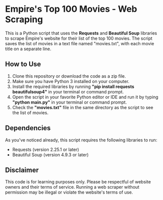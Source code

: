 # Empire's Top 100 Movies - Web Scraping
This is a Python script that uses the __Requests__ and __Beautiful Soup__ libraries to scrape Empire's website for their list of the top 100 movies. The script saves the list of movies in a text file named "movies.txt", with each movie title on a separate line.
## How to Use
1. Clone this repository or download the code as a zip file.
2. Make sure you have Python 3 installed on your computer.
3. Install the required libraries by running __"pip install requests beautifulsoup4"__ in your terminal or command prompt.
4. Open the script in your favorite Python editor or IDE and run it by typing __"python main.py"__ in your terminal or command prompt.
5. Check the __"movies.txt"__ file in the same directory as the script to see the list of movies.

## Dependencies
As you've noticed already, this script requires the following libraries to run:
* Requests (version 2.25.1 or later)
* Beautiful Soup (version 4.9.3 or later)

## Disclaimer

This code is for learning purposes only. Please be respectful of website owners and their terms of service. Running a web scraper without permission may be illegal or violate the website's terms of use. 
